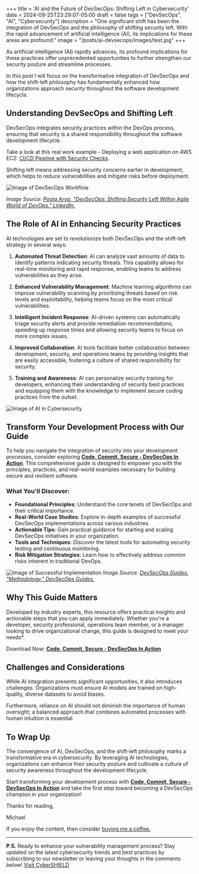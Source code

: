 +++
title = 'AI and the Future of DevSecOps: Shifting Left in Cybersecurity'
date = 2024-09-25T23:29:07-05:00
draft = false
tags =  ["DevSecOps", "AI", "Cybersecurity"]
description = "One significant shift has been the integration of DevSecOps and the philosophy of shifting security left. With the rapid advancement of artificial intelligence (AI), its implications for these areas are profound."
image = "/posts/ai-devsecops/images/test.jpg"
+++

As artificial intelligence (AI) rapidly advances, its profound implications for these practices offer unprecedented opportunities to further strengthen our security posture and streamline processes.

In this post I will focus on the transformative integration of DevSecOps and how the shift-left philosophy has fundamentally enhanced how organizations approach security throughout the software development lifecycle.


## Understanding DevSecOps and Shifting Left

DevSecOps integrates security practices within the DevOps process, ensuring that security is a shared responsibility throughout the software development lifecycle.

Take a look at this real work example - Deploying a web application on AWS EC2: [CI/CD Pipeline with Security Checks](https://github.com/d0uble3L/webapp).

Shifting left means addressing security concerns earlier in development, which helps to reduce vulnerabilities and mitigate risks before deployment.

![Image of DevSecOps Workflow](/posts/ai-devsecops/images/devsecops.png) <!-- Callout for image -->

*Image Source: [Pooja Arya. "DevSecOps: Shifting Security Left Within Agile World of DevOps." LinkedIn.](https://www.linkedin.com/pulse/devsecops-shifting-security-left-within-agile-world-devops-pooja-arya)*

## The Role of AI in Enhancing Security Practices

AI technologies are set to revolutionize both DevSecOps and the shift-left strategy in several ways:

1. **Automated Threat Detection**: AI can analyze vast amounts of data to identify patterns indicating security threats. This capability allows for real-time monitoring and rapid response, enabling teams to address vulnerabilities as they arise.

2. **Enhanced Vulnerability Management**: Machine learning algorithms can improve vulnerability scanning by prioritizing threats based on risk levels and exploitability, helping teams focus on the most critical vulnerabilities.

3. **Intelligent Incident Response**: AI-driven systems can automatically triage security alerts and provide remediation recommendations, speeding up response times and allowing security teams to focus on more complex issues.

4. **Improved Collaboration**: AI tools facilitate better collaboration between development, security, and operations teams by providing insights that are easily accessible, fostering a culture of shared responsibility for security.

5. **Training and Awareness**: AI can personalize security training for developers, enhancing their understanding of security best practices and equipping them with the knowledge to implement secure coding practices from the outset.

![Image of AI in Cybersecurity](/posts/ai-devsecops/images/ai-cyber-security.webp) <!-- Callout for image -->

## Transform Your Development Process with Our Guide

To help you navigate the integration of security into your development processes, consider exploring [**Code, Commit, Secure - DevSecOps In Action**](https://trilltayo.gumroad.com/l/devsecops-in-action). This comprehensive guide is designed to empower you with the principles, practices, and real-world examples necessary for building secure and resilient software.

### What You'll Discover:

- **Foundational Principles**: Understand the core tenets of DevSecOps and their critical importance.
- **Real-World Case Studies**: Explore in-depth examples of successful DevSecOps implementations across various industries.
- **Actionable Tips**: Gain practical guidance for starting and scaling DevSecOps initiatives in your organization.
- **Tools and Techniques**: Discover the latest tools for automating security testing and continuous monitoring.
- **Risk Mitigation Strategies**: Learn how to effectively address common risks inherent in traditional DevOps.

![Image of Successful Implementation](/posts/ai-devsecops/images/microsoft-devsecops.png) <!-- Callout for image -->
*Image Source: [DevSecOps Guides. "Methodology." DevSecOps Guides.](https://devsecopsguides.com/docs/plan-develop/methodology/)*


## Why This Guide Matters

Developed by industry experts, this resource offers practical insights and actionable steps that you can apply immediately. Whether you're a developer, security professional, operations team member, or a manager looking to drive organizational change, this guide is designed to meet your needs*.

Download Now: [**Code, Commit, Secure - DevSecOps In Action**](https://trilltayo.gumroad.com/l/devsecops-in-action)

## Challenges and Considerations

While AI integration presents significant opportunities, it also introduces challenges. Organizations must ensure AI models are trained on high-quality, diverse datasets to avoid biases.

Furthermore, reliance on AI should not diminish the importance of human oversight; a balanced approach that combines automated processes with human intuition is essential.

## To Wrap Up

The convergence of AI, DevSecOps, and the shift-left philosophy marks a transformative era in cybersecurity. By leveraging AI technologies, organizations can enhance their security posture and cultivate a culture of security awareness throughout the development lifecycle.

Start transforming your development process with [**Code, Commit, Secure - DevSecOps In Action**](https://trilltayo.gumroad.com/l/devsecops-in-action) and take the first step toward becoming a DevSecOps champion in your organization!

Thanks for reading,

Michael

If you enjoy the content, then consider [buying me a coffee.](https://buymeacoffee.com/cybershieldacademy)

---

**P.S.** Ready to enhance your vulnerability management process? Stay updated on the latest cybersecurity trends and best practices by subscribing to our newsletter or leaving your thoughts in the comments below! [Visit CyberSHIELD](https://cybershieldacademy.net)